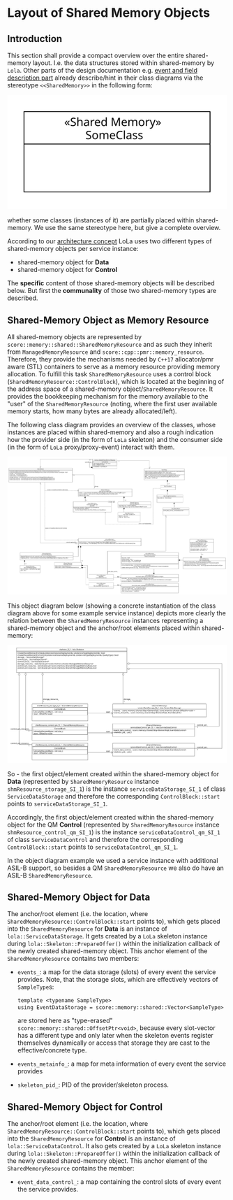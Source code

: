 # Layout of Shared Memory Objects

## Introduction

This section shall provide a compact overview over the entire shared-memory layout. I.e. the data structures stored
within shared-memory by `Lola`. Other parts of the design documentation e.g.
[event and field description part](../events_fields/README.md#introduction) already describe/hint in their class
diagrams via the stereotype `<<SharedMemory>>` in the following form:

![Stereotype](./artifacts/stereotype.svg)

whether some classes (instances of it) are partially placed within shared-memory. We use the same stereotype here, but
give a complete overview.

According to our
[architecture concept](../../../../docs/features/ipc/lola/ipnext_README.md)
LoLa uses two different types of shared-memory objects per service instance:

* shared-memory object for **Data**
* shared-memory object for **Control**

The **specific** content of those shared-memory objects will be described below. But first the **communality** of those two
shared-memory types are described.

## Shared-Memory Object as Memory Resource

All shared-memory objects are represented by `score::memory::shared::SharedMemoryResource` and as such they inherit from
`ManagedMemoryResource` and `score::cpp::pmr::memory_resource`. Therefore, they provide the mechanisms needed by `C++17`
allocator/pmr aware (STL) containers to serve as a memory resource providing memory allocation. To fulfill this task
`SharedMemoryResource` uses a control block (`SharedMemoryResource::ControlBlock`), which is located at the beginning of
the address space of a shared-memory object/`SharedMemoryResource`. It provides the bookkeeping mechanism for the memory
available to the "user" of the `SharedMemoryResource` (noting, where the first user available memory starts, how many
bytes are already allocated/left).

The following class diagram provides an overview of the classes, whose instances are placed within shared-memory and
also a rough indication how the provider side (in the form of `LoLa` skeleton) and the consumer side (in the form of
`LoLa` proxy/proxy-event) interact with them.

![Class View](./artifacts/shared_mem_layout_classdiagram.png)

This object diagram below (showing a concrete instantiation of the class diagram above for some example service instance)
depicts more clearly the relation between the `SharedMemoryResource` instances representing a shared-memory object and the
anchor/root elements placed within shared-memory:

![Object View](./artifacts/shared_mem_layout_objectdiagram.png)

So - the first object/element created within the shared-memory object for **Data** (represented by `SharedMemoryResource`
instance `shmResource_storage_SI_1`) is the instance `serviceDataStorage_SI_1` of class `ServiceDataStorage` and
therefore the corresponding `ControlBlock::start` points to `serviceDataStorage_SI_1`.

Accordingly, the first object/element created within the shared-memory object for the QM **Control** (represented by
`SharedMemoryResource` instance `shmResource_control_qm_SI_1`) is the instance `serviceDataControl_qm_SI_1` of class
`ServiceDataControl` and therefore the corresponding `ControlBlock::start` points to `serviceDataControl_qm_SI_1`.

In the object diagram example we used a service instance with additional ASIL-B support, so besides a QM
`SharedMemoryResource` we also do have an ASIL-B `SharedMemoryResource`.

## Shared-Memory Object for Data

The anchor/root element (i.e. the location, where `SharedMemoryResource::ControlBlock::start` points to), which gets
placed into the `SharedMemoryResource` for **Data** is an instance of `lola::ServiceDataStorage`. It gets created by a
`LoLa` skeleton instance during `lola::Skeleton::PrepareOffer()` within the initialization callback of the
newly created shared-memory object.
This anchor element of the `SharedMemoryResource` contains two members:
* `events_`: a map for the data storage (slots) of every event the service provides.
  Note, that the storage slots, which are effectively vectors of `SampleType`s:
  ```
  template <typename SampleType>
  using EventDataStorage = score::memory::shared::Vector<SampleType>
  ```
  are stored here as "type-erased" `score::memory::shared::OffsetPtr<void>`, because every slot-vector has a different
  type and only later when the skeleton events register themselves dynamically or access that storage they are cast to
  the effective/concrete type. 
  
* `events_metainfo_`: a map for meta information of every event the service provides
* `skeleton_pid_`: PID of the provider/skeleton process.

## Shared-Memory Object for Control

The anchor/root element (i.e. the location, where `SharedMemoryResource::ControlBlock::start` points to), which gets
placed into the `SharedMemoryResource` for **Control** is an instance of `lola::ServiceDataControl`. It also gets
created by a `LoLa` skeleton instance during `lola::Skeleton::PrepareOffer()` within the initialization
callback of the newly created shared-memory object.
This anchor element of the `SharedMemoryResource` contains the member:
* `event_data_control_`: a map containing the control slots of every event the service provides.

